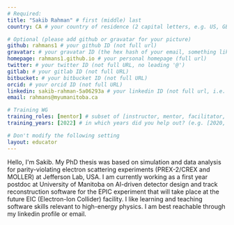 ```yaml
---
# Required:
title: "Sakib Rahman" # first (middle) last
country: CA # your country of residence (2 capital letters, e.g. US, GB, DE)

# Optional (please add github or gravatar for your picture)
github: rahmans1 # your github ID (not full url)
gravatar: # your gravatar ID (the hex hash of your email, something like 123ef...123)
homepage: rahmans1.github.io # your personal homepage (full url)
twitter: # your twitter ID (not full URL, no leading '@')
gitlab: # your gitlab ID (not full URL)
bitbucket: # your bitbucket ID (not full URL)
orcid: # your orcid ID (not full URL)
linkedin: sakib-rahman-5a06293a # your linkedin ID (not full url, i.e. the last bit of the url to your profile)
email: rahmans@myumanitoba.ca

# Training WG
training_roles: [mentor] # subset of [instructor, mentor, facilitator, author], can stay empty ([])
training_years: [2022] # in which years did you help out? (e.g. [2020, 2019])

# Don't modify the following setting
layout: educator
---
```


Hello, I'm Sakib. My PhD thesis was based on simulation and data analysis for
parity-violating electron scattering experiments (PREX-2/CREX and MOLLER) at
Jefferson Lab, USA. I am currently working as a first year postdoc at University
of Manitoba on AI-driven detector design and track reconstruction software for
the EPIC experiment that will take place at the future EIC (Electron-Ion
Collider) facility. I like learning and teaching software skills relevant to
high-energy physics. I am best reachable through my linkedin profile or email.
